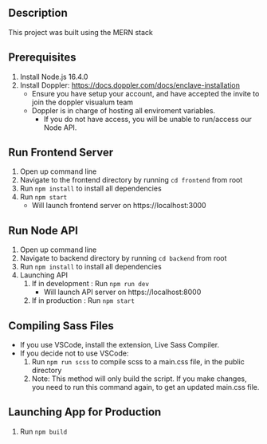 ##  Description 
This project was built using the MERN stack
## Prerequisites
1. Install Node.js 16.4.0
2. Install Doppler: https://docs.doppler.com/docs/enclave-installation
    * Ensure you have setup your account, and have accepted the invite to join the doppler visualum team
    * Doppler is in charge of hosting all enviroment variables. 
        * If you do not have access, you will be unable to run/access our Node API.
## Run Frontend Server
1. Open up command line
2. Navigate to the frontend directory by running `cd frontend` from root
3. Run `npm install` to install all dependencies
4. Run `npm start`
    * Will launch frontend server on https://localhost:3000

## Run Node API
1. Open up command line
2. Navigate to backend directory by running `cd backend` from root
3. Run `npm install` to install all dependencies 
4. Launching API
    1. If in development : Run `npm run dev`
        * Will launch API server on https://localhost:8000
    2. If in production : Run `npm start`

## Compiling Sass Files 
* If you use VSCode, install the extension, Live Sass Compiler.
* If you decide not to use VSCode:
    1. Run `npm run scss` to compile scss to a main.css file, in the public directory
    2. Note: This method will only build the script. If you make changes, you need to run this command again, to get an updated main.css file.

## Launching App for Production
1. Run `npm build`
     
